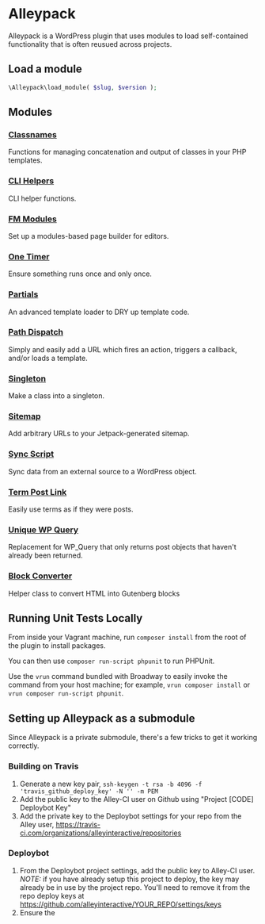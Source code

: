 # Alleypack
Alleypack is a WordPress plugin that uses modules to load self-contained functionality that is often reusued across projects.

## Load a module
```php
\Alleypack\load_module( $slug, $version );
```

## Modules

### [Classnames](https://github.com/alleyinteractive/alleypack/blob/master/modules/classnames/readme.md)
Functions for managing concatenation and output of classes in your PHP templates.

### [CLI Helpers](https://github.com/alleyinteractive/alleypack/blob/master/modules/cli-helpers/readme.md)
CLI helper functions.

### [FM Modules](https://github.com/alleyinteractive/alleypack/blob/master/modules/fm-modules/readme.md)
Set up a modules-based page builder for editors.

### [One Timer](https://github.com/alleyinteractive/alleypack/blob/master/modules/one-timer/readme.md)
Ensure something runs once and only once.

### [Partials](https://github.com/alleyinteractive/alleypack/blob/master/modules/partials/readme.md)
An advanced template loader to DRY up template code.

### [Path Dispatch](https://github.com/alleyinteractive/alleypack/blob/master/modules/path-dispatch/readme.md)
Simply and easily add a URL which fires an action, triggers a callback, and/or loads a template.

### [Singleton](https://github.com/alleyinteractive/alleypack/blob/master/modules/singleton/readme.md)
Make a class into a singleton.

### [Sitemap](https://github.com/alleyinteractive/alleypack/blob/master/modules/sitemap/readme.md)
Add arbitrary URLs to your Jetpack-generated sitemap.

### [Sync Script](https://github.com/alleyinteractive/alleypack/blob/master/modules/sync-script/readme.md)
Sync data from an external source to a WordPress object.

### [Term Post Link](https://github.com/alleyinteractive/alleypack/blob/master/modules/term-post-link/readme.md)
Easily use terms as if they were posts.

### [Unique WP Query](https://github.com/alleyinteractive/alleypack/blob/master/modules/unique-wp-query/1.0/readme.md)
Replacement for WP_Query that only returns post objects that haven't already been returned.

### [Block Converter](https://github.com/alleyinteractive/alleypack/blob/master/modules/block-converter/1.0/readme.md)
Helper class to convert HTML into Gutenberg blocks

## Running Unit Tests Locally

From inside your Vagrant machine, run `composer install` from the root of the plugin to install packages.

You can then use `composer run-script phpunit` to run PHPUnit.

Use the `vrun` command bundled with Broadway to easily invoke the command from your host machine; for example, `vrun composer install` or `vrun composer run-script phpunit`.


## Setting up Alleypack as a submodule
Since Alleypack is a private submodule, there's a few tricks to get it working correctly.

### Building on Travis
1. Generate a new key pair, `ssh-keygen -t rsa -b 4096 -f 'travis_github_deploy_key' -N '' -m PEM`
2. Add the public key to the Alley-CI user on Github using "Project [CODE] Deploybot Key"
3. Add the private key to the Deploybot settings for your repo from the Alley user, https://travis-ci.com/organizations/alleyinteractive/repositories

### Deploybot
1. From the Deploybot project settings, add the public key to Alley-CI user.
*NOTE:* if you have already setup this project to deploy, the key may already be in use by the project repo. You'll need to remove it from the repo deploy keys at https://github.com/alleyinteractive/YOUR_REPO/settings/keys
2. Ensure the
